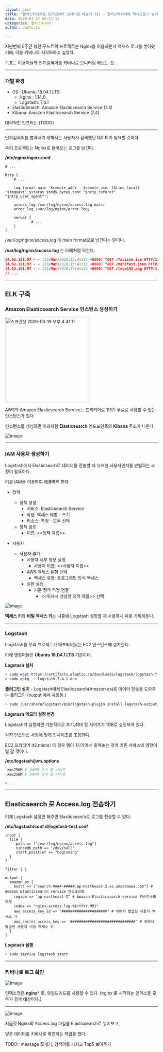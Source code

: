 ```yaml
---
layout: post
title: "엘라스틱서치로 인기검색어 모니터링 해보자 (1) - 엘라스틱서치에 액세스로그 쌓기"
date: 2020-03-24 00:12:12
categories: 엘라스틱서치
author: bactoria

---
```


지난번에 6주간 했던 푸드트럭 프로젝트는 Nginx를 이용하면서 액세스 로그를 쌓아왔기에, 이를 키바나로 시각화하고 싶었다.

목표는  이용자들의 인기검색어를 키바나로 모니터링 해보는 것.

---

### 개발 환경

- OS : Ubuntu 18.04.1 LTS
  - Nginx : 1.14.0
  - Logstash: 7.4.1
- ElasticSearch: Amazon Elasticsearch Service (7.4)
- Kibana: Amazon Elasticsearch Service (7.4)

대략적인 인프라는 (TODO)



---



인기검색어를 뽑아내기 위해서는 사용자가 검색했던 데이터가 필요할 것이다.

우리 프로젝트는 Nginx로 들어오는 로그를 남긴다.



**/etc/nginx/nginx.conf**

```nginx
# ...

http {
    # ...
  
    log_format main '$remote_addr - $remote_user [$time_local] "$request" $status $body_bytes_sent "$http_referer" "$http_user_agent"';
  
    access_log /var/log/nginx/access.log main;
    error_log /var/log/nginx/error.log;

    server {
		    # ...
    }
}
```

/var/log/nginx/access.log 에 main format으로 남긴다는 말이다.



**/var/log/nginx/access.log** 는 아래처럼 찍힌다.

```json
14.52.151.97 - - [23/Mar/2020:15:41:13 +0000] "GET /favicon.ico HTTP/1.1" 200 292 "https://food-truck.shop/" "Mozilla/5.0 (Macintosh; Intel Mac OS X 10_15_3) AppleWebKit/537.36 (KHTML, like Gecko) Chrome/80.0.3987.149 Safari/537.36"
14.52.151.97 - - [23/Mar/2020:15:41:13 +0000] "GET /manifest.json HTTP/1.1" 304 0 "https://food-truck.shop/" "Mozilla/5.0 (Macintosh; Intel Mac OS X 10_15_3) AppleWebKit/537.36 (KHTML, like Gecko) Chrome/80.0.3987.149 Safari/537.36"
14.52.151.97 - - [23/Mar/2020:15:41:13 +0000] "GET /logo192.png HTTP/1.1" 304 0 "https://food-truck.shop/" "Mozilla/5.0 (Macintosh; Intel Mac OS X 10_15_3) AppleWebKit/537.36 (KHTML, like Gecko) Chrome/80.0.3987.149 Safari/537.36"
// ...
```



---



## ELK 구축

### Amazon Elasticsearch Service 인스턴스 생성하기

<img width="278" alt="스크린샷 2020-03-19 오후 4 41 11" src="https://user-images.githubusercontent.com/25674959/77043244-75602180-6a00-11ea-9ac4-7191379e279d.png">

AWS의 Amazon Elasticsearch Service는 프리티어로 1년간 무료로 사용할 수 있는 인스턴스가 있다.



인스턴스를 생성하면 아래처럼 **Elasticsearch** 엔드포인트와 **Kibana** 주소가 나온다

![image](https://user-images.githubusercontent.com/25674959/77338780-2acb0600-6d6e-11ea-8a68-3695ded263d6.png)



---



### IAM 사용자 생성하기

Logstash에서 Elasticsearh로 데이터를 전송할 때 유효한 사용자인지를 판별하는 과정이 필요하다.

이를 IAM을 이용하여 해결하려 한다.

- 정책
  - 정책 생성
    - 서비스: Elasticsearch Service
    - 작업: 액세스 레벨 - 쓰기
    - 리소스: 특정 - 모두 선택
  - 정책 검토
    - 이름: <<정책 이름>>



- 사용자
  - 사용자 추가
    - 사용자 세부 정보 설정
      - 사용자 이름: <<사용자 이름>>
    - AWS 액세스 유형 선택
      - 액세스 유형: 프로그래밍 방식 액세스
    - 권한 설정
      - 기존 정책 직접 연결
        - <<위에서 생성한 정책 이름>> 선택



![image](https://user-images.githubusercontent.com/25674959/77045006-c4f41c80-6a03-11ea-9d50-cb0d8571f5f4.png)

**액세스 키**와 **비밀 액세스 키**는 나중에 Logstash 설정할 때 사용하니 따로 기록해둔다.



---



### Logstash

Logstash를 우리 프로젝트가 배포되어있는 EC2 인스턴스에 설치한다.

아래 명령어들은 **Ubuntu 18.04.1 LTS** 기준이다.



**Logstash 설치**

```bash
> sudo wget https://artifacts.elastic.co/downloads/logstash/logstash-7.4.1.deb
> sudo dpkg -i logstash-7.4.1.deb
```



**플러그인 설치** - Logstash에서 Elasticsearch(Amazon es)로 데이터 전송을 도와주는 플러그인 (output 에서 사용됨.)

```bash
> sudo /usr/share/logstash/bin/logstash-plugin install logstash-output-amazon_es
```



**Logstash 메모리 설정 변경**

Logstash가 실행되면 기본적으로 초기,최대 힙 사이즈가 1GB로 설정되어 있다.

각자 인스턴스 사정에 맞게 힙사이즈를 조정한다.

EC2 프리티어 (t2.micro) 의 경우 램이 1기가라서 줄여놓는 것이 기존 서비스에 영향이 덜 갈 것이다.



**/etc/logstash/jvm.options**

```bash
-Xms256M # JVM의 초기 힙 사이즈
-Xmx256M # JVM의 최대 힙 사이즈

# ...
```



---



## Elasticsearch 로 Access.log 전송하기

이제 Logstash 설정만 해주면 Elasticsearch로 로그를 전송할 수 있다.



**/etc/logstash/conf.d/logstash-test.conf**

```nginx
input {
  file {
     path => ["/var/log/nginx/access.log"]
   	 sincedb_path => "/dev/null"
     start_position => "beginning"
  }
}

filter { }

output {
  amazon_es {
    hosts => ["search-####-#####.ap-northeast-2.es.amazonaws.com"] # Amazon Elasticsearch service 엔드포인트
    region => "ap-northeast-2" # Amazon Elasticsearch service 인스턴스의 지역
    index => "nginx-access.log-%{+YYYY.MM}"
    aws_access_key_id => '#####################' # 위에서 발급한 사용자 액세스 키
    aws_secret_access_key => '##############################' # 위에서 발급한 사용자 비밀 액세스 키
  }
}
```



**Logstash 실행**

```bash
> sudo service logstash start
```



---

### 키바나로 로그 확인

![image](https://user-images.githubusercontent.com/25674959/77335056-fd2f8e00-6d68-11ea-9934-3901bc458371.png)

인덱스명은 **nginx*** 로, 와일드카드를 사용할 수 있다. (nginx 로 시작하는 인덱스들 모두가 검색 대상이다.)



---



![image](https://user-images.githubusercontent.com/25674959/77335305-53043600-6d69-11ea-9539-87c7f7958641.png)



지금껏 Nginx의 Access.log 파일을 Elasticsearch로 넣어보고,

넣은 데이터를 키바나로 확인하는 작업을 했다.



TODO:: message 쪼개기, 검색어를 가지고 Top5 보여주기